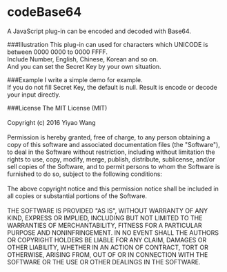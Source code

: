 # codeBase64
A  JavaScript plug-in can be encoded and decoded with Base64.<br>

###Illustration
This plug-in can used for characters which UNICODE is between 0000 0000 to 0000 FFFF.<br>
Include Number, English, Chinese, Korean and so on.<br>
And you can set the Secret Key by your own situation.

###Example
I write a simple demo for example.<br>
If you do not fill Secret Key, the default is null. Result is encode or decode your input directly.

###License
The MIT License (MIT)<br>
<br>
Copyright (c) 2016 Yiyao Wang<br>
<br>
Permission is hereby granted, free of charge, to any person obtaining a copy of this software and associated documentation files (the "Software"), to deal in the Software without restriction, including without limitation the rights to use, copy, modify, merge, publish, distribute, sublicense, and/or sell copies of the Software, and to permit persons to whom the Software is furnished to do so, subject to the following conditions:<br>
<br>
The above copyright notice and this permission notice shall be included in all copies or substantial portions of the Software.<br>
<br>
THE SOFTWARE IS PROVIDED "AS IS", WITHOUT WARRANTY OF ANY KIND, EXPRESS OR IMPLIED, INCLUDING BUT NOT LIMITED TO THE WARRANTIES OF MERCHANTABILITY, FITNESS FOR A PARTICULAR PURPOSE AND NONINFRINGEMENT. IN NO EVENT SHALL THE AUTHORS OR COPYRIGHT HOLDERS BE LIABLE FOR ANY CLAIM, DAMAGES OR OTHER LIABILITY, WHETHER IN AN ACTION OF CONTRACT, TORT OR OTHERWISE, ARISING FROM, OUT OF OR IN CONNECTION WITH THE SOFTWARE OR THE USE OR OTHER DEALINGS IN THE SOFTWARE.

